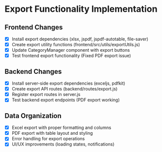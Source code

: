 # Export Functionality Implementation

## Frontend Changes
- [x] Install export dependencies (xlsx, jspdf, jspdf-autotable, file-saver)
- [x] Create export utility functions (frontend/src/utils/exportUtils.js)
- [x] Update CategoryManager component with export buttons
- [x] Test frontend export functionality (Fixed PDF export issue)

## Backend Changes
- [x] Install server-side export dependencies (exceljs, pdfkit)
- [x] Create export API routes (backend/routes/export.js)
- [x] Register export routes in server.js
- [x] Test backend export endpoints (PDF export working)

## Data Organization
- [x] Excel export with proper formatting and columns
- [x] PDF export with table layout and styling
- [x] Error handling for export operations
- [x] UI/UX improvements (loading states, notifications)
